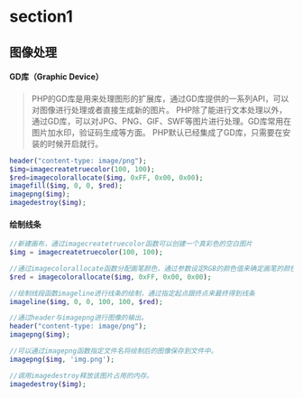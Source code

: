 # section1

## 图像处理

#### GD库（Graphic Device）

>PHP的GD库是用来处理图形的扩展库，通过GD库提供的一系列API，可以对图像进行处理或者直接生成新的图片。
>PHP除了能进行文本处理以外，通过GD库，可以对JPG、PNG、GIF、SWF等图片进行处理。GD库常用在图片加水印，验证码生成等方面。
>PHP默认已经集成了GD库，只需要在安装的时候开启就行。

```php
header("content-type: image/png");
$img=imagecreatetruecolor(100, 100);
$red=imagecolorallocate($img, 0xFF, 0x00, 0x00);
imagefill($img, 0, 0, $red);
imagepng($img);
imagedestroy($img);
```

#### 绘制线条

```php
//新建画布，通过imagecreatetruecolor函数可以创建一个真彩色的空白图片
$img = imagecreatetruecolor(100, 100);

//通过imagecolorallocate函数分配画笔颜色，通过参数设定RGB的颜色值来确定画笔的颜色
$red = imagecolorallocate($img, 0xFF, 0x00, 0x00);

//绘制线段函数imageline进行线条的绘制，通过指定起点跟终点来最终得到线条
imageline($img, 0, 0, 100, 100, $red);

//通过header与imagepng进行图像的输出。
header("content-type: image/png");
imagepng($img);

//可以通过imagepng函数指定文件名将绘制后的图像保存到文件中。
imagepng($img, 'img.png');

//调用imagedestroy释放该图片占用的内存。
imagedestroy($img);
```